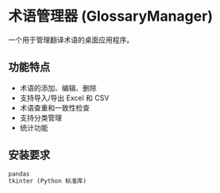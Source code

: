 # 术语管理器 (GlossaryManager)

一个用于管理翻译术语的桌面应用程序。

## 功能特点
- 术语的添加、编辑、删除
- 支持导入/导出 Excel 和 CSV
- 术语查重和一致性检查
- 支持分类管理
- 统计功能

## 安装要求
```python
pandas
tkinter (Python 标准库)
```